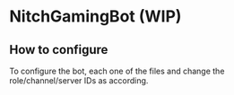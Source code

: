 NitchGamingBot (WIP)
=====================
## How to configure
To configure the bot, each one of the files and change the role/channel/server IDs as according. 
